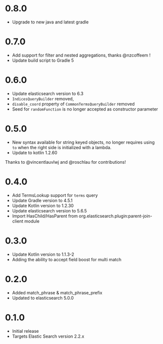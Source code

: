 # 0.8.0
 
- Upgrade to new java and latest gradle

# 0.7.0

 - Add support for filter and nested aggregations, thanks @nzcoffeem !
 - Update build script to Gradle 5

# 0.6.0

 - Update elasticsearch version to 6.3
 - `IndicesQueryBuilder` removed,
 - `disable_coord` property of `CommonTermsQueryBuilder` removed
 - Seed for `randomFunction` is no longer accepted as constructor parameter

# 0.5.0

 - New syntax available for string keyed objects, no longer requires using `to` when the right side is initialized with a lambda.
 - Update to kotlin 1.2.60

 Thanks to @vincentlauvlwj and @roschlau for contributions!

# 0.4.0

 - Add TermsLookup support for `terms` query
 - Update Gradle version to 4.5.1
 - Update Kotlin version to 1.2.30
 - Update elasticsearch version to 5.6.5
 - Import HasChild/HasParent from org.elasticsearch.plugin:parent-join-client module

# 0.3.0

 - Update Kotlin version to 1.1.3-2
 - Adding the ability to accept field boost for multi match

# 0.2.0

 - Added match_phrase & match_phrase_prefix
 - Updated to elasticsearch 5.0.0

# 0.1.0

 - Initial release
 - Targets Elastic Search version 2.2.x